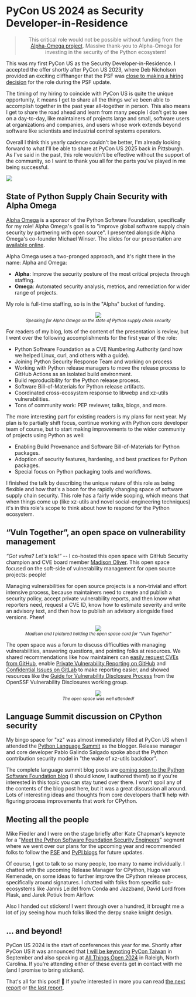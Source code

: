 # PyCon US 2024 as Security Developer-in-Residence

<blockquote>
  <center>This critical role would not be possible without funding from the <a href="https://alpha-omega.dev">Alpha-Omega project</a>. Massive thank-you to Alpha-Omega for investing in the security of the Python ecosystem!</center>
</blockquote>

This was my first PyCon US as the Security Developer-in-Residence. I accepted the offer shortly after PyCon US 2023, where Deb Nicholson
provided an exciting cliffhanger that the PSF was [close to making a hiring decision](https://youtu.be/NZhHFDbul8g?si=NnoacwZ0orYnVGNc&t=792) for the role
during the PSF update.

The timing of my hiring to coincide with PyCon US is quite the unique opportunity, it means I get to share all the
things we've been able to accomplish together in the past year all-together in person. This also
means I get to share the road ahead and learn from many people I don't get to see
on a day-to-day, like maintainers of projects large and small, software users at organizations and companies,
and users whose work extends beyond software like scientists and industrial control systems operators.

<div class="row">
<div class="col-9">
<p>Overall I think this yearly cadence couldn't be better, I'm already looking forward
to what I'll be able to share at PyCon US 2025 back in Pittsburgh. As I've said in the past, this role wouldn't be effective
without the support of the community, so I want to thank you all for the parts you've played in me being successful.</p>
</div>
<div class="col-3">
<img src="https://storage.googleapis.com/sethmlarson-dev-static-assets/knightsnake.png" style="max-width: 100%;">
</div>
</div>

## State of Python Supply Chain Security with Alpha Omega

<p><a href="https://alpha-omega.dev/">Alpha Omega</a> is a sponsor of the Python Software Foundation, specifically for my role!
Alpha Omega's goal is to "improve global software supply chain security by partnering with open source". I presented
alongside Alpha Omega's co-founder Michael Winser. The slides for our presentation are <a href="https://storage.googleapis.com/sethmlarson-dev-static-assets/PyConUS2024-State-of-Python-Supply-Chain-Security.pdf">available online</a>.</p>


<div class="row">
<div class="col-6">
<p>Alpha Omega uses a two-pronged approach, and it's right there in the name: Alpha and Omega:</p>

<ul>
<li><strong>Alpha</strong>: Improve the security posture of the most critical projects through staffing.</li>
<li><strong>Omega</strong>: Automated security analysis, metrics, and remediation for wider range of projects.</li>
</ul>

<p>
My role is full-time staffing, so is in the "Alpha" bucket of funding.
</p>

</div>
<div class="col-6">
<center>
<p><img style="max-width: 100%;" src="https://storage.googleapis.com/sethmlarson-dev-static-assets/pyconus2024-alpha-omega.jpg"/>
<br><small><i>Speaking for Alpha Omega on the state of Python supply chain security</i></small></p>
</center>
</div>
</div>

For readers of my blog, lots of the content of the presentation is review, but I went over the following accomplishments for the first year of the role:

* Python Software Foundation as a CVE Numbering Authority (and how we helped Linux, curl, and others with a guide).
* Joining Python Security Response Team and working on process
* Working with Python release managers to move the release process to GitHub Actions as an isolated build environment.
* Build reproducibility for the Python release process.
* Software Bill-of-Materials for Python release artifacts.
* Coordinated cross-ecosystem response to libwebp and xz-utils vulnerabilities.
* Tons of community work: PEP reviewer, talks, blogs, and more.

The more interesting part for existing readers is my plans for next year. My plan is to partially shift focus, continue working
with Python core developer team of course, but to start making improvements to the wider community of projects
using Python as well:

* Enabling Build Provenance and Software Bill-of-Materials for Python packages.
* Adoption of security features, hardening, and best practices for Python packages.
* Special focus on Python packaging tools and workflows.

I finished the talk by describing the unique nature of this role as being flexible
and how that's a boon for the rapidly changing space of software supply chain security.
This role has a fairly wide scoping, which means that when things come up (like xz-utils
and novel social-engineering techniques) it's in this role's scope to think about how to
respond for the Python ecosystem.

## “Vuln Together”, an open space on vulnerability management

<div class="row">
<div class="col-6">
<p><em>“Got vulns? Let's talk!”</em> -- I co-hosted this open space with GitHub Security champion and CVE board member <a href="https://github.com/taladrane">Madison Oliver</a>.
This open space focused on the soft-side of vulnerability management for open source projects: people!</p>

<p>Managing vulnerabilities for open source projects is a non-trivial and effort intensive process, because maintainers need to create and publish a security policy,
accept private vulnerability reports, and then know what reporters need, request a CVE ID, know how to estimate severity
and write an advisory text, and then how to publish an advisory alongside fixed versions. Phew!</p>

</div>
<div class="col-6">
<p>
<center>
<img style="max-width: 100%;" src="https://storage.googleapis.com/sethmlarson-dev-static-assets/pyconus2024-vuln-together.jpg"/>
<br><small><i>Madison and I pictured holding the open space card for “Vuln Together”</i></small>
</p>
</center>
</div>
</div>

<div class="row">
<div class="col-6">
<p>The open space was a forum to discuss difficulties with managing vulnerabilities, answering questions, and pointing folks at resources. We shared recommendations like how maintainers can <a href="https://docs.github.com/en/code-security/security-advisories/working-with-repository-security-advisories/publishing-a-repository-security-advisory">easily request CVEs from GitHub</a>,
enable <a href="https://docs.github.com/en/code-security/security-advisories/guidance-on-reporting-and-writing-information-about-vulnerabilities/privately-reporting-a-security-vulnerability">Private Vulnerability Reporting on GitHub</a> and <a href="https://docs.gitlab.com/ee/user/project/issues/confidential_issues.html">Confidential Issues on GitLab</a>
to make reporting easier, and showed resources like the <a href="https://github.com/ossf/oss-vulnerability-guide/blob/main/maintainer-guide.md">Guide for Vulnerability Disclosure Process</a>
from the OpenSSF Vulnerability Disclosures working group.</p>
</div>
<div class="col-6">
<p>
<center>
<img style="max-width: 100%;" src="https://storage.googleapis.com/sethmlarson-dev-static-assets/pyconus2024-vuln-together-crowd.jpg"/>
<br><small><i>The open space was well attended!</i></small>
</center>
</p>
</div>
</div>

## Language Summit discussion on CPython security

My bingo space for "xz" was almost immediately filled at PyCon US when I attended the [Python Language Summit](https://us.pycon.org/2024/events/language-summit/) as the blogger.
Release manager and core developer Pablo Galindo Salgado spoke about the Python contribution security model in "the wake of xz-utils backdoor".

The complete language summit blog posts are [coming soon to the Python Software Foundation blog](https://pyfound.blogspot.com/) (I should know, I authored them!)
so if you're interested in this topic you can stay tuned over there. I won't spoil any of the contents of the blog post here, but it was a great discussion all around.
Lots of interesting ideas and thoughts from core developers that'll help with figuring process improvements that work for CPython.

## Meeting all the people

Mike Fiedler and I were on the stage briefly after Kate Chapman's keynote for a "[Meet the Python Software Foundation Security Engineers](https://storage.googleapis.com/sethmlarson-dev-static-assets/PSF-Meet-our-Security-Engineers.pdf)"
segment where we went over our plans for the upcoming year and recommended folks to follow the [PSF](https://pyfound.blogspot.com/) and [PyPI blogs](https://blog.pypi.org/) for future updates.

Of course, I got to talk to so many people, too many to name individually. I chatted with the upcoming Release Manager for CPython, Hugo van Kemenade, on some ideas to further improve the CPython
release process, specifically around signatures. I chatted with folks from specific sub-ecosystems like Jannis Leidel from Conda and Jazzband, David Lord from Flask, and Jarek Potiuk from Airflow.

Also I handed out stickers! I went through over a hundred, it brought me a lot of joy seeing how much folks liked the derpy snake knight design.

## ... and beyond!

PyCon US 2024 is the start of conferences this year for me.
Shortly after PyCon US it was announced that [I will be keynoting](https://x.com/PyConTW/status/1793884640379335026) [PyCon Taiwan](https://tw.pycon.org/2024/en-us) in September and also speaking at [All Things Open 2024](https://2024.allthingsopen.org/) in Raleigh, North Carolina.
If you're attending either of these events get in contact with me (and I promise to bring stickers).

That's all for this post! 👋 If you're interested in more you can read [the next report](https://sethmlarson.dev/security-developer-in-residence-report-38) or [the last report](https://sethmlarson.dev/security-developer-in-residence-weekly-report-36).
